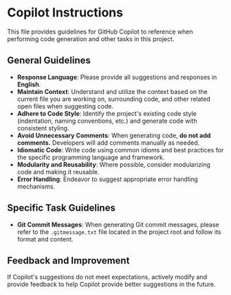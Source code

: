 # Copilot Instructions

This file provides guidelines for GitHub Copilot to reference when performing code generation and other tasks in this project.

## General Guidelines

* **Response Language**: Please provide all suggestions and responses in **English**.
* **Maintain Context**: Understand and utilize the context based on the current file you are working on, surrounding code, and other related open files when suggesting code.
* **Adhere to Code Style**: Identify the project's existing code style (indentation, naming conventions, etc.) and generate code with consistent styling.
* **Avoid Unnecessary Comments**: When generating code, **do not add comments.** Developers will add comments manually as needed.
* **Idiomatic Code**: Write code using common idioms and best practices for the specific programming language and framework.
* **Modularity and Reusability**: Where possible, consider modularizing code and making it reusable.
* **Error Handling**: Endeavor to suggest appropriate error handling mechanisms.

## Specific Task Guidelines

* **Git Commit Messages**: When generating Git commit messages, please refer to the `.gitmessage.txt` file located in the project root and follow its format and content.

## Feedback and Improvement

If Copilot's suggestions do not meet expectations, actively modify and provide feedback to help Copilot provide better suggestions in the future.
